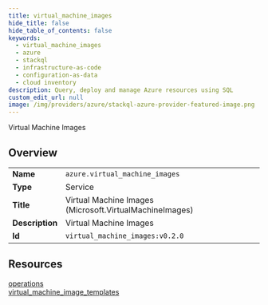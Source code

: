```yaml
---
title: virtual_machine_images
hide_title: false
hide_table_of_contents: false
keywords:
  - virtual_machine_images
  - azure
  - stackql
  - infrastructure-as-code
  - configuration-as-data
  - cloud inventory
description: Query, deploy and manage Azure resources using SQL
custom_edit_url: null
image: /img/providers/azure/stackql-azure-provider-featured-image.png
---
```

Virtual Machine Images  
    

## Overview
<table><tbody>
<tr><td><b>Name</b></td><td><code>azure.virtual_machine_images</code></td></tr>
<tr><td><b>Type</b></td><td>Service</td></tr>
<tr><td><b>Title</b></td><td>Virtual Machine Images (Microsoft.VirtualMachineImages)</td></tr>
<tr><td><b>Description</b></td><td>Virtual Machine Images</td></tr>
<tr><td><b>Id</b></td><td><code>virtual_machine_images:v0.2.0</code></td></tr>
</tbody></table>

## Resources
<div class="row">
<div class="providerDocColumn">
<a href="/providers/azure/virtual_machine_images/operations/">operations</a><br />
</div>
<div class="providerDocColumn">
<a href="/providers/azure/virtual_machine_images/virtual_machine_image_templates/">virtual_machine_image_templates</a><br />
</div>
</div>

